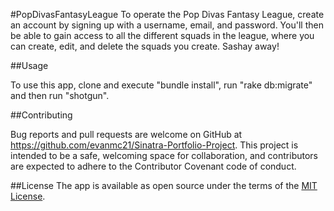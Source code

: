 
#PopDivasFantasyLeague
To operate the Pop Divas Fantasy League, create an account by signing up with a username, email, and password. You'll then be able to gain access to all the different squads in the league, where you can create, edit, and delete the squads you create. Sashay away!


##Usage

To use this app, clone and execute "bundle install", run "rake db:migrate" and then run "shotgun".

##Contributing

Bug reports and pull requests are welcome on GitHub at https://github.com/evanmc21/Sinatra-Portfolio-Project. This project is intended to be a safe, welcoming space for collaboration, and contributors are expected to adhere to the Contributor Covenant code of conduct.

##License
The app is available as open source under the terms of the [MIT License](http://opensource.org/licenses/MIT).
